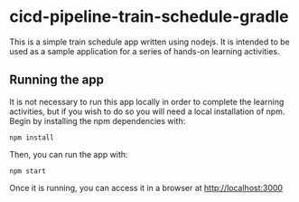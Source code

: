 # cicd-pipeline-train-schedule-gradle

This is a simple train schedule app written using nodejs. It is intended to be used as a sample application for a series of hands-on learning activities.

## Running the app 

It is not necessary to run this app locally in order to complete the learning activities, but if you wish to do so you will need a local installation of npm. Begin by installing the npm dependencies with:

    npm install

Then, you can run the app with: 

    npm start

Once it is running, you can access it in a browser at [http://localhost:3000](http://localhost:3000)

